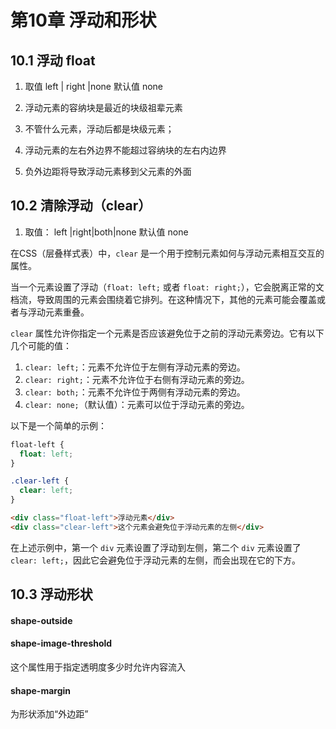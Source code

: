 # 第10章 浮动和形状

## 10.1 浮动 float

1. 取值 left | right |none 默认值 none

2. 浮动元素的容纳块是最近的块级祖辈元素

3. 不管什么元素，浮动后都是块级元素；

4. 浮动元素的左右外边界不能超过容纳块的左右内边界

5. 负外边距将导致浮动元素移到父元素的外面

## 10.2 清除浮动（clear）

1. 取值： left |right|both|none 默认值 none

在CSS（层叠样式表）中，`clear` 是一个用于控制元素如何与浮动元素相互交互的属性。

当一个元素设置了浮动（`float: left;` 或者 `float: right;`），它会脱离正常的文档流，导致周围的元素会围绕着它排列。在这种情况下，其他的元素可能会覆盖或者与浮动元素重叠。

`clear` 属性允许你指定一个元素是否应该避免位于之前的浮动元素旁边。它有以下几个可能的值：

1. `clear: left;`：元素不允许位于左侧有浮动元素的旁边。
2. `clear: right;`：元素不允许位于右侧有浮动元素的旁边。
3. `clear: both;`：元素不允许位于两侧有浮动元素的旁边。
4. `clear: none;`（默认值）：元素可以位于浮动元素的旁边。

以下是一个简单的示例：

```css
float-left {
  float: left;
}

.clear-left {
  clear: left;
}
```

```html
<div class="float-left">浮动元素</div>
<div class="clear-left">这个元素会避免位于浮动元素的左侧</div>
```

在上述示例中，第一个 `div` 元素设置了浮动到左侧，第二个 `div` 元素设置了 `clear: left;`，因此它会避免位于浮动元素的左侧，而会出现在它的下方。

## 10.3 浮动形状

#### shape-outside

#### shape-image-threshold

这个属性用于指定透明度多少时允许内容流入

#### shape-margin

为形状添加“外边距”
